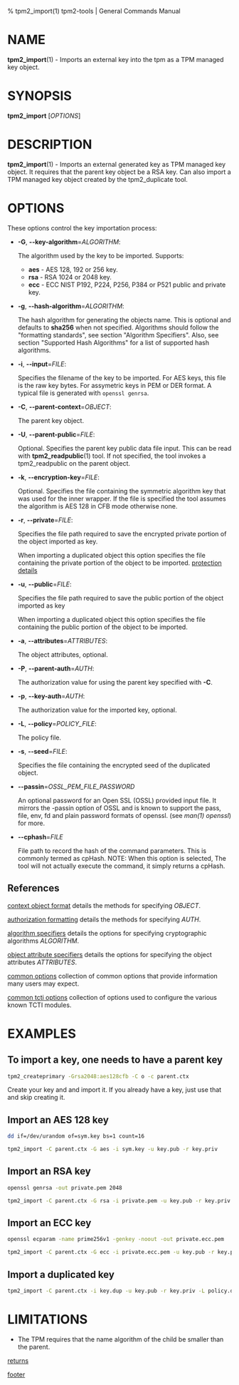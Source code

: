 % tpm2_import(1) tpm2-tools | General Commands Manual

# NAME

**tpm2_import**(1) - Imports an external key into the tpm as a TPM managed key
object.

# SYNOPSIS

**tpm2_import** [*OPTIONS*]

# DESCRIPTION

**tpm2_import**(1) - Imports an external generated key as TPM managed key object.
It requires that the parent key object be a RSA key. Can also import a TPM
managed key object created by the tpm2_duplicate tool.

# OPTIONS

These options control the key importation process:

  * **-G**, **\--key-algorithm**=_ALGORITHM_:

    The algorithm used by the key to be imported. Supports:
    * **aes** - AES 128, 192 or 256 key.
    * **rsa** - RSA 1024 or 2048 key.
    * **ecc** - ECC NIST P192, P224, P256, P384 or P521 public and private key.

  * **-g**, **\--hash-algorithm**=_ALGORITHM_:

    The hash algorithm for generating the objects name. This is optional
    and defaults to **sha256** when not specified. Algorithms should follow the
    "formatting standards", see section "Algorithm Specifiers".
    Also, see section "Supported Hash Algorithms" for a list of supported
    hash algorithms.

  * **-i**, **\--input**=_FILE_:

    Specifies the filename of the key to be imported. For AES keys,
    this file is the raw key bytes. For assymetric keys in PEM or DER
    format. A typical file is generated with `openssl genrsa`.

  * **-C**, **\--parent-context**=_OBJECT_:

    The parent key object.

  * **-U**, **\--parent-public**=_FILE_:

    Optional. Specifies the parent key public data file input. This can be read
    with **tpm2_readpublic**(1) tool. If not specified, the tool invokes a
    tpm2_readpublic on the parent object.

  * **-k**, **\--encryption-key**=_FILE_:

    Optional. Specifies the file containing the symmetric algorithm key that was
    used for the inner wrapper. If the file is specified the tool assumes the
    algorithm is AES 128 in CFB mode otherwise none.

  * **-r**, **\--private**=_FILE_:

    Specifies the file path required to save the encrypted private portion of
    the object imported as key.

    When importing a duplicated object this option specifies the file containing
    the private portion of the object to be imported.
    [protection details](common/protection-details.md)

  * **-u**, **\--public**=_FILE_:

    Specifies the file path required to save the public portion of the object
    imported as key

    When importing a duplicated object this option specifies the file containing
    the public portion of the object to be imported.

  * **-a**, **\--attributes**=_ATTRIBUTES_:

    The object attributes, optional.

  * **-P**, **\--parent-auth**=_AUTH_:

    The authorization value for using the parent key specified with **-C**.

  * **-p**, **\--key-auth**=_AUTH_:

    The authorization value for the imported key, optional.

  * **-L**, **\--policy**=_POLICY\_FILE_:

    The policy file.

  * **-s**, **\--seed**=_FILE_:

    Specifies the file containing the encrypted seed of the duplicated object.

  * **\--passin**=_OSSL\_PEM\_FILE\_PASSWORD_

    An optional password for an Open SSL (OSSL) provided input file. It mirrors
    the -passin option of OSSL and is known to support the pass, file, env, fd
    and plain password formats of openssl. (see *man(1) openssl*) for more.

  * **\--cphash**=_FILE_

    File path to record the hash of the command parameters. This is commonly
    termed as cpHash. NOTE: When this option is selected, The tool will not
    actually execute the command, it simply returns a cpHash.

## References

[context object format](common/ctxobj.md) details the methods for specifying
_OBJECT_.

[authorization formatting](common/authorizations.md) details the methods for
specifying _AUTH_.

[algorithm specifiers](common/alg.md) details the options for specifying
cryptographic algorithms _ALGORITHM_.

[object attribute specifiers](common/obj-attrs.md) details the options for
specifying the object attributes _ATTRIBUTES_.

[common options](common/options.md) collection of common options that provide
information many users may expect.

[common tcti options](common/tcti.md) collection of options used to configure
the various known TCTI modules.

# EXAMPLES

## To import a key, one needs to have a parent key
```bash
tpm2_createprimary -Grsa2048:aes128cfb -C o -c parent.ctx
```

Create your key and and import it. If you already have a key, just use that
and skip creating it.

## Import an AES 128 key
```bash
dd if=/dev/urandom of=sym.key bs=1 count=16

tpm2_import -C parent.ctx -G aes -i sym.key -u key.pub -r key.priv
```

## Import an RSA key
```bash
openssl genrsa -out private.pem 2048

tpm2_import -C parent.ctx -G rsa -i private.pem -u key.pub -r key.priv
```

## Import an ECC key
```bash
openssl ecparam -name prime256v1 -genkey -noout -out private.ecc.pem

tpm2_import -C parent.ctx -G ecc -i private.ecc.pem -u key.pub -r key.priv
```

## Import a duplicated key
```bash
tpm2_import -C parent.ctx -i key.dup -u key.pub -r key.priv -L policy.dat
```

# LIMITATIONS
  * The TPM requires that the name algorithm of the child be smaller than the
    parent.

[returns](common/returns.md)

[footer](common/footer.md)
